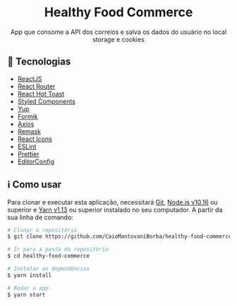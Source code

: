 <h1 align="center">
  Healthy Food Commerce
</h1>

<p align="center">App que consome a API dos correios e salva os dados do usuário no local storage e cookies</p>

## :rocket: Tecnologias

- [ReactJS](https://reactjs.org/)
- [React Router](https://reactrouter.com/)
- [React Hot Toast](https://react-hot-toast.com/)
- [Styled Components](https://styled-components.com/)
- [Yup](https://github.com/jquense/yup)
- [Formik](https://formik.org/)
- [Axios](https://github.com/axios/axios)
- [Remask](https://github.com/brunobertolini/remask)
- [React Icons](https://react-icons.github.io/react-icons/)
- [ESLint](https://eslint.org/)
- [Prettier](https://prettier.io/)
- [EditorConfig](https://editorconfig.org/)

## :information_source: Como usar

Para clonar e executar esta aplicação, necessitará [Git](https://git-scm.com), [Node.js v10.16](https://nodejs.org/en/) ou superior e [Yarn v1.13](https://yarnpkg.com/) ou superior instalado no seu computador. A partir da sua linha de comando:

```bash
# Clonar o repositório
$ git clone https://github.com/CaioMantovaniBorba/healthy-food-commerce

# Ir para a pasta do repositório
$ cd healthy-food-commerce

# Instalar as dependências
$ yarn install

# Rodar a app
$ yarn start
```
